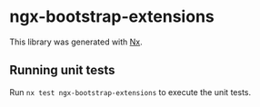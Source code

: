 # ngx-bootstrap-extensions

This library was generated with [Nx](https://nx.dev).

## Running unit tests

Run `nx test ngx-bootstrap-extensions` to execute the unit tests.
